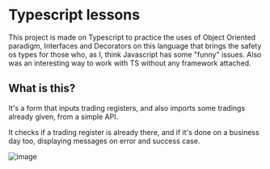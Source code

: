 # Typescript lessons

This project is made on Typescript to practice the uses of Object Oriented paradigm, Interfaces and Decorators 
on this language that brings the safety os types for those who, as I, think Javascript has some "funny" issues.
Also was an interesting way to work with TS without any framework attached.

## What is this?

It's a form that inputs trading registers, and also imports some tradings already given, from a simple API. 

It checks if a trading register is already there, and if it's done on a business day too, displaying messages on error and success case.

![image](https://user-images.githubusercontent.com/79273930/192095702-c6bd1498-e58f-43d8-b53a-97d704d54a1d.png)
